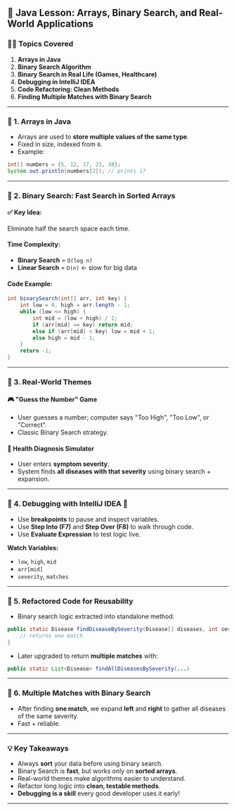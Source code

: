 

## 📘 Java Lesson: Arrays, Binary Search, and Real-World Applications

### 🧑‍🏫 Topics Covered

1. **Arrays in Java**
2. **Binary Search Algorithm**
3. **Binary Search in Real Life (Games, Healthcare)**
4. **Debugging in IntelliJ IDEA**
5. **Code Refactoring: Clean Methods**
6. **Finding Multiple Matches with Binary Search**

---

### 🔹 1. Arrays in Java

- Arrays are used to **store multiple values of the same type**.
- Fixed in size, indexed from `0`.
- Example:

```java
int[] numbers = {5, 12, 17, 23, 38};
System.out.println(numbers[2]); // prints 17
```

---

### 🔹 2. Binary Search: Fast Search in Sorted Arrays

#### ✅ Key Idea:
Eliminate half the search space each time.

#### Time Complexity:
- **Binary Search** = `O(log n)`
- **Linear Search** = `O(n)` ← slow for big data

#### Code Example:

```java
int binarySearch(int[] arr, int key) {
    int low = 0, high = arr.length - 1;
    while (low <= high) {
        int mid = (low + high) / 2;
        if (arr[mid] == key) return mid;
        else if (arr[mid] < key) low = mid + 1;
        else high = mid - 1;
    }
    return -1;
}
```

---

### 🔹 3. Real-World Themes

#### 🎮 "Guess the Number" Game
- User guesses a number; computer says "Too High", "Too Low", or "Correct".
- Classic Binary Search strategy.

#### 🏥 Health Diagnosis Simulator
- User enters **symptom severity**.
- System finds **all diseases with that severity** using binary search + expansion.

---

### 🔹 4. Debugging with IntelliJ IDEA 🐞

- Use **breakpoints** to pause and inspect variables.
- Use **Step Into (F7)** and **Step Over (F8)** to walk through code.
- Use **Evaluate Expression** to test logic live.

**Watch Variables:**
- `low`, `high`, `mid`
- `arr[mid]`
- `severity`, `matches`

---

### 🔹 5. Refactored Code for Reusability

- Binary search logic extracted into standalone method:

```java
public static Disease findDiseaseBySeverity(Disease[] diseases, int severity) {
    // returns one match
}
```

- Later upgraded to return **multiple matches** with:

```java
public static List<Disease> findAllDiseasesBySeverity(...)
```

---

### 🔹 6. Multiple Matches with Binary Search

- After finding **one match**, we expand **left** and **right** to gather all diseases of the same severity.
- Fast + reliable.

---

### 💡 Key Takeaways

- Always **sort** your data before using binary search.
- Binary Search is **fast**, but works only on **sorted arrays**.
- Real-world themes make algorithms easier to understand.
- Refactor long logic into **clean, testable methods**.
- **Debugging is a skill** every good developer uses it early!

---

